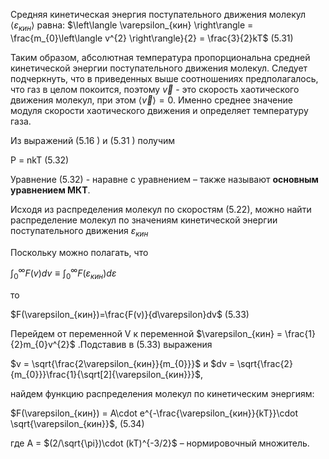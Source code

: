 Средняя кинетическая энергия поступательного движения молекул  $\left\langle \varepsilon_{кин} \right\rangle$ равна:
 $\left\langle \varepsilon_{кин} \right\rangle = \frac{m_{0}\left\langle v^{2} \right\rangle}{2} = \frac{3}{2}kT$           (5.31)
 
Таким образом, абсолютная температура пропорциональна средней кинетической энергии поступательного движения молекул. Следует подчеркнуть, что в приведенных выше соотношениях предполагалось, что газ в целом покоится, поэтому $\overrightarrow{v}$ - это скорость хаотического движения молекул, при этом $\left\langle \overrightarrow{v} \right\rangle = 0$. Именно среднее значение модуля скорости хаотического движения и определяет температуру газа. 

Из выражений (5.16 ) и (5.31 ) получим

P = nkT                                   (5.32)

Уравнение (5.32) - наравне с уравнением – также называют **основным уравнением МКТ**.

Исходя из распределения молекул по скоростям (5.22), можно найти распределение молекул по значениям кинетической энергии поступательного движения $\varepsilon_{кин}$

Поскольку можно полагать, что

$\int_{0}^{\infty }F(v)dv \equiv\int_{0}^{\infty}F(\varepsilon_{кин})d\varepsilon$

то

$F(\varepsilon_{кин})=\frac{F(v)}{d\varepsilon}dv$             (5.33)

Перейдем от переменной V к переменной $\varepsilon_{кин} = \frac{1}{2}m_{0}v^{2}$ .Подставив в (5.33) выражения

$v = \sqrt{\frac{2\varepsilon_{кин}}{m_{0}}}$ и $dv = \sqrt{\frac{2}{m_{0}}}\frac{1}{\sqrt[2]{\varepsilon_{кин}}}$,

найдем функцию распределения молекул по кинетическим энергиям:

$F(\varepsilon_{кин}) = A\cdot e^{-\frac{\varepsilon_{кин}}{kT}}\cdot \sqrt{\varepsilon_{кин}}$,      (5.34)

где A = $(2/\sqrt{\pi})\cdot (kT)^{-3/2}$ – нормировочный множитель.